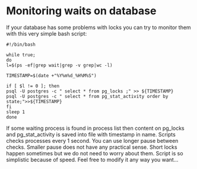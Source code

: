 # Monitoring waits on database

If your database has some problems with locks you can try to monitor them with this very simple bash script:
```
#!/bin/bash

while true;
do
l=$(ps -ef|grep wait|grep -v grep|wc -l)

TIMESTAMP=$(date +"%Y%m%d_%H%M%S")

if [ $l != 0 ]; then
psql -U postgres -c " select * from pg_locks ;" >> ${TIMESTAMP}
psql -U postgres -c " select * from pg_stat_activity order by state;">>${TIMESTAMP}
fi
sleep 1
done
```

If some waiting process is found in process list then content on pg_locks and pg_stat_activity is saved into file with timestamp in name.
Scripts checks processes every 1 second. You can use longer pause between checks. Smaller pause does not have any practical sense.
Short locks happen sometimes but we do not need to worry about them.
Script is so simplistic because of speed. Feel free to modify it any way you want…